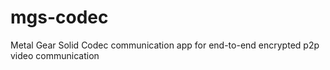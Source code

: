 # mgs-codec
Metal Gear Solid Codec communication app for end-to-end encrypted p2p video communication
